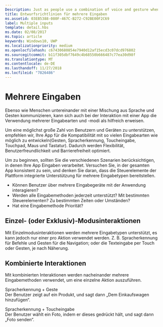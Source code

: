 ```yaml
---
Description: Just as people use a combination of voice and gesture when communicating with each other, multiple types and modes of input can also be useful when interacting with an app.
title: Entwurfsrichtlinien für mehrere Eingaben
ms.assetid: 03EB5388-080F-467C-B272-C92BE00F2C69
label: Multiple inputs
template: detail.hbs
ms.date: 02/08/2017
ms.topic: article
keywords: Windows10, UWP
ms.localizationpriority: medium
ms.openlocfilehash: c67430680854e7940d12af15ecd3c07dcd976802
ms.sourcegitcommit: b11f305dbf7649c4b68550b666487c77ea30d98f
ms.translationtype: MT
ms.contentlocale: de-DE
ms.lasthandoff: 11/27/2018
ms.locfileid: "7826486"
---
```

# <a name="multiple-inputs"></a>Mehrere Eingaben


Ebenso wie Menschen untereinander mit einer Mischung aus Sprache und Gesten kommunizieren, kann sich auch bei der Interaktion mit einer App die Verwendung mehrerer Eingabearten und -modi als hilfreich erweisen.


Um eine möglichst große Zahl von Benutzern und Geräten zu unterstützen, empfehlen wir, Ihre App für die Kompatibilität mit so vielen Eingabearten wie möglich zu entwickeln(Gesten, Spracherkennung, Toucheingabe, Touchpad, Maus und Tastatur). Dadurch werden Flexibilität, Benutzerfreundlichkeit und Barrierefreiheit optimiert.

Um zu beginnen, sollten Sie die verschiedenen Szenarien berücksichtigen, in denen Ihre App Eingaben verarbeitet. Versuchen Sie, in der gesamten App konsistent zu sein, und denken Sie daran, dass die Steuerelemente der Plattform integrierte Unterstützung für mehrere Eingabetypen bereitstellen.

-   Können Benutzer über mehrere Eingabegeräte mit der Anwendung interagieren?
-   Werden alle Eingabemethoden jederzeit unterstützt? Mit bestimmten Steuerelementen? Zu bestimmten Zeiten oder Umständen?
-   Hat eine Eingabemethode Priorität?

## <a name="single-or-exclusive-mode-interactions"></a>Einzel- (oder Exklusiv)-Modusinteraktionen


Mit Einzelmodusinteraktionen werden mehrere Eingabetypen unterstützt, es kann jedoch nur einer pro Aktion verwendet werden. Z. B. Spracherkennung für Befehle und Gesten für die Navigation; oder die Texteingabe per Touch oder Gesten, je nach Näherung.

## <a name="multimodal-interactions"></a>Kombinierte Interaktionen

Mit kombinierten Interaktionen werden nacheinander mehrere Eingabemethoden verwendet, um eine einzelne Aktion auszuführen.

Spracherkennung + Geste  
Der Benutzer zeigt auf ein Produkt, und sagt dann „Dem Einkaufswagen hinzufügen“.

Spracherkennung + Toucheingabe  
Der Benutzer wählt ein Foto, indem er dieses gedrückt hält, und sagt dann „Foto senden“.



